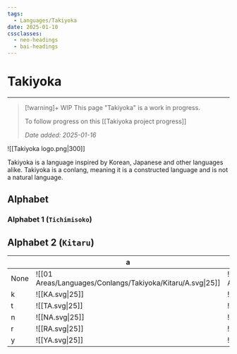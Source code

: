 ```yaml
---
tags:
  - Languages/Takiyoka
date: 2025-01-10
cssclasses:
  - neo-headings
  - bai-headings
---
```

# Takiyoka
***
>[!warning]+ WIP
> This page "Takiyoka" is a work in progress.
>
> To follow progress on this [[Takiyoka project progress]]
>  
> *Date added: 2025-01-16*

![[Takiyoka logo.png|300]]

Takiyoka is a language inspired by Korean, Japanese and other languages alike. Takiyoka is a conlang, meaning it is a constructed language and is not a natural language.

## Alphabet

### Alphabet 1 (`Tichimisoko`)
    
## Alphabet 2 (`Kitaru`)


|      | a                                                          | e                                                          | i                                                          | o                                                          | u                                                          |
| ---- | ---------------------------------------------------------- | ---------------------------------------------------------- | ---------------------------------------------------------- | ---------------------------------------------------------- | ---------------------------------------------------------- |
| None | ![[01 Areas/Languages/Conlangs/Takiyoka/Kitaru/A.svg\|25]] | ![[01 Areas/Languages/Conlangs/Takiyoka/Kitaru/E.svg\|25]] | ![[01 Areas/Languages/Conlangs/Takiyoka/Kitaru/I.svg\|25]] | ![[01 Areas/Languages/Conlangs/Takiyoka/Kitaru/O.svg\|25]] | ![[01 Areas/Languages/Conlangs/Takiyoka/Kitaru/U.svg\|25]] |
| k    | ![[KA.svg\|25]]                                            | ![[KE.svg\|25]]                                            | ![[KI.svg\|25]]                                            | ![[KO.svg\|25]]                                            | ![[KU.svg\|25]]                                            |
| t    | ![[TA.svg\|25]]                                            | ![[TE.svg\|25]]                                            | ![[TI.svg\|25]]                                            | ![[TO.svg\|25]]                                            | ![[TU.svg\|25]]                                            |
| n    | ![[NA.svg\|25]]                                            | ![[NE.svg\|25]]                                            | ![[NI.svg\|25]]                                            | ![[NO.svg\|25]]                                            | ![[NU.svg\|25]]                                            |
| r    | ![[RA.svg\|25]]                                            | ![[RE.svg\|25]]                                            | ![[RI.svg\|25]]                                            | ![[RO.svg\|25]]                                            | ![[RU.svg\|25]]                                            |
| y    | ![[YA.svg\|25]]                                            | ![[YE.svg\|25]]                                            | ![[YI.svg\|25]]                                            | ![[YO.svg\|25]]                                            | ![[YU.svg\|25]]                                            |

